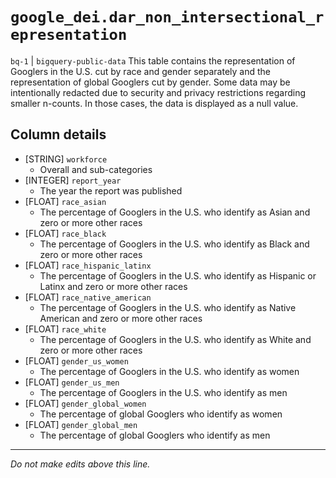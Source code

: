 # `google_dei.dar_non_intersectional_representation`
`bq-1` | `bigquery-public-data`
This table contains the representation of Googlers in the U.S. cut by race and gender separately and the representation of global Googlers cut by gender. Some data may be intentionally redacted due to security and privacy restrictions regarding smaller n-counts. In those cases, the data is displayed as a null value.

## Column details
* [STRING]    `workforce`
  - Overall and sub-categories
* [INTEGER]   `report_year`
  - The year the report was published
* [FLOAT]     `race_asian`
  - The percentage of Googlers in the U.S. who identify as Asian and zero or more other races
* [FLOAT]     `race_black`
  - The percentage of Googlers in the U.S. who identify as Black and zero or more other races
* [FLOAT]     `race_hispanic_latinx`
  - The percentage of Googlers in the U.S. who identify as Hispanic or Latinx and zero or more other races
* [FLOAT]     `race_native_american`
  - The percentage of Googlers in the U.S. who identify as Native American and zero or more other races
* [FLOAT]     `race_white`
  - The percentage of Googlers in the U.S. who identify as White and zero or more other races
* [FLOAT]     `gender_us_women`
  - The percentage of Googlers in the U.S. who identify as women
* [FLOAT]     `gender_us_men`
  - The percentage of Googlers in the U.S. who identify as men
* [FLOAT]     `gender_global_women`
  - The percentage of global Googlers who identify as women
* [FLOAT]     `gender_global_men`
  - The percentage of global Googlers who identify as men

-------------------------------------------------------------------------------
*Do not make edits above this line.*
